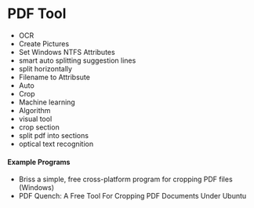 PDF Tool
========================

- OCR
- Create Pictures
- Set Windows NTFS Attributes
- smart auto splitting suggestion lines
- split horizontally
- Filename to Attribsute
- Auto
- Crop
- Machine learning
- Algorithm
- visual tool
- crop section
- split pdf into sections
- optical text recognition


#### Example Programs
- Briss a simple, free cross-platform program for cropping PDF files (Windows)
- PDF Quench: A Free Tool For Cropping PDF Documents Under Ubuntu